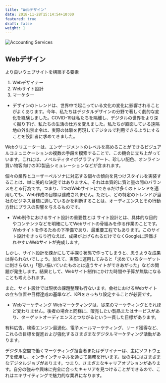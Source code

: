 ```yaml
---
title: "Webデザイン"
date: 2018-11-28T15:14:54+10:00
featured: true
draft: false
weight: 1
---
```

![Accounting Services](/images/post/austin-distel-nGc5RT2HmF0-unsplash.jpg)
## Webデザイン
  
より良いウェブサイトを構築する要素
1. Webデザイナー
2. Webサイト設計
3. マーケター

- デザインのトレンドは、世界中で起こっている文化の変化に影響されることがよくあります。今年、私たちはデジタルデザインの分野で著しく劇的な変化を経験しました。COVID-19は私たちを隔離し、デジタルの世界をより深く掘り下げ、私たちの生活の仕方を変えました。私たちが直面している遠隔地の外出禁止令は、実際の体験を再現してデジタルで利用できるようにすることを設計者に求めてきました。 

Webクリエーターは、エンゲージメントのレベルを高めることができるビジュアルコミュニケーションの複数の手段を模索することで、この機会に立ち上がっています。これには、ノベルティタイポグラフィアート、珍しい配色、オンライン買い物客向けの3D製品シミュレーションなどが含まれます。 

個々の業界とユーザーペルソナに対応する個々の傾向を見つけスタイルを実装することは、単に美的な決定ではありません。それは本質的に質と量の間のバランスをとる行為です。つまり、1つのWebサイトにできるだけ多くのトレンドを適用しても、Web作成の目標は達成されません。ただし、どの特定のトレンドが当社のビジネス目標に適しているかを判断することは、オーディエンスとその行動方針にプラスの影響を与えるものです。

- Web制作におけるサイト設計の重要性とは
サイト設計とは、具体的な目的やコンテンツなどを明確にしてWebサイトの骨組みを作る作業のことです。Webサイトを作るための下準備であり、最重要工程でもあります。このサイト設計をきっちり行なえば、成果が上げられるだけでなくGoogleに評価されやすいWebサイトが完成します。

しかし、サイト設計を疎かにして手探り状態で作ってしまうと、思うような成果は得られないでしょう。加えて、実際に運用してみると「求めているターゲットに刺さらない」「思い描いていたものとは違うサイトができあがった」などの問題が発生します。結果として、Webサイト制作にかけた時間や予算が無駄になることも考えられます。

また、サイト設計では現状の課題整理も行ないます。会社におけるWebサイトの立ち位置や目標達成の基準など、KPIをきっちり設定することが必要です。

- Webマーケティング
Webマーケティングは、従来のマーケティングとそれほど変わりません。後者の場合と同様に、販売したい製品またはサービスがあり、ターゲットオーディエンスとつながるという一貫した目標があります。

有料広告、検索エンジン最適化、電子メールマーケティング、リード獲得など、これらの目標を促進および強化するさまざまなデジタルマーケティング活動があります。

デジタル空間で働くマーケティング担当者またはデザイナーは、主にソフトウェアを使用し、オンラインチャネルを通じて業務を行います。世の中にはさまざまなデジタルジョブがあります。つまり、さまざまなキャリアオプションがあります。自分の強みや興味に完全に合ったキャリアを見つけることができるので、これはエキサイティングで魅力的な業界になります。



